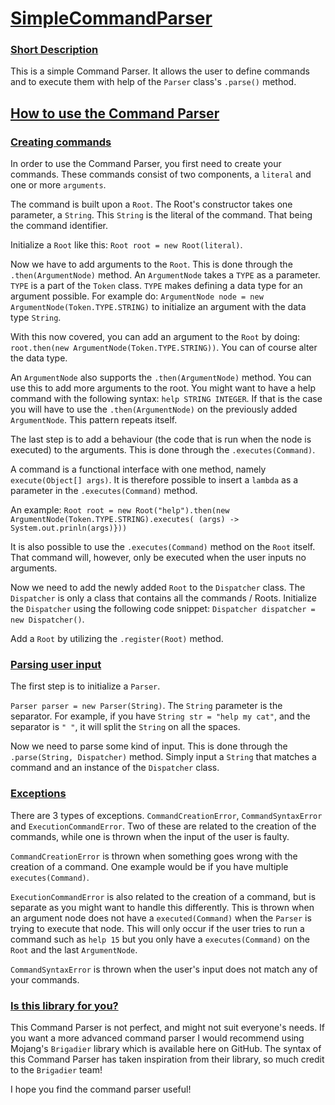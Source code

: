 
# <ins>SimpleCommandParser</ins>

### <ins>Short Description
This is a simple Command Parser. It allows the user to define commands and to execute them with help of the ``Parser`` class's ``.parse()`` method.

## <ins>How to use the Command Parser</ins>

### <ins>Creating commands</ins>
In order to use the Command Parser, you first need to create your commands. These commands consist of two components, a ``literal`` and one or more ``arguments``.

The command is built upon a ``Root``. The Root's constructor takes one parameter, a ``String``. This ``String`` is the literal of the command. That being the command identifier. 

Initialize a ``Root`` like this: ``Root root = new Root(literal)``.

Now we have to add arguments to the ``Root``. This is done through the ``.then(ArgumentNode)`` method. 
An ``ArgumentNode`` takes a ``TYPE`` as a parameter. ``TYPE`` is a part of the ``Token`` class. 
``TYPE`` makes defining a data type for an argument possible. For example do: ``ArgumentNode node = new ArgumentNode(Token.TYPE.STRING)`` to initialize an argument with the data type ``String``.

With this now covered, you can add an argument to the ``Root`` by doing: ``root.then(new ArgumentNode(Token.TYPE.STRING))``. You can of course alter the data type. 

An ``ArgumentNode`` also supports the ``.then(ArgumentNode)`` method. You can use this to add more arguments to the root. You might want to have a help command with the following
syntax: ``help STRING INTEGER``. If that is the case you will have to use the ``.then(ArgumentNode)`` on  the previously added ``ArgumentNode``. This pattern repeats itself. 

The last step is to add a behaviour (the code that is run when the node is executed) to the arguments. This is done through the ``.executes(Command)``. 

A command is a functional interface with one method, namely ``execute(Object[] args)``. It is therefore possible to insert a `lambda` as a parameter in the ``.executes(Command)`` method.

An example:
```Root root = new Root("help").then(new ArgumentNode(Token.TYPE.STRING).executes( (args) -> System.out.prinln(args)}))```

It is also possible to use the ``.executes(Command)`` method on the ``Root`` itself. That command will, however, only be executed when the user inputs no arguments.

Now we need to add the newly added ```Root``` to the ``Dispatcher`` class. The ``Dispatcher`` is only a class that contains all the commands / Roots.
Initialize the ``Dispatcher`` using the following code snippet: ``Dispatcher dispatcher = new Dispatcher()``.

Add a ``Root`` by utilizing the ``.register(Root)`` method. 

### <ins>Parsing user input</ins>

The first step is to initialize a ``Parser``.

``Parser parser = new Parser(String)``. The ``String`` parameter is the separator. For example, if you have ``String str = "help my cat"``, and the separator is ``" "``, it will
split the ``String`` on all the spaces.

Now we need to parse some kind of input. This is done through the ``.parse(String, Dispatcher)`` method. Simply input a ``String`` that matches a command and an instance of the ``Dispatcher`` class.

### <ins>Exceptions</ins>
There are 3 types of exceptions. ``CommandCreationError``, ``CommandSyntaxError`` and ``ExecutionCommandError``.
Two of these are related to the creation of the commands, while one is thrown when the input of the user is faulty.

``CommandCreationError`` is thrown when something goes wrong with the creation of a command. One example would be if you have multiple
``executes(Command)``. 

``ExecutionCommandError`` is also related to the creation of a command, but is separate as you might want to handle this differently.
This is thrown when an argument node does not have a ``executed(Command)`` when the ``Parser`` is trying to execute that node.
This will only occur if the user tries to run a command such as ``help 15`` but you only have a ``executes(Command)`` on the ``Root`` and the last ``ArgumentNode``.

``CommandSyntaxError`` is thrown when the user's input does not match any of your commands.

### <ins>Is this library for you?</ins> 
This Command Parser is not perfect, and might not suit everyone's needs. If you want a more advanced command parser I would recommend using Mojang's ``Brigadier`` library which is 
available here on GitHub. The syntax of this Command Parser has taken inspiration from their library, so much credit to the ``Brigadier`` team!

I hope you find the command parser useful!

